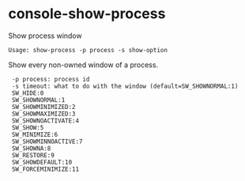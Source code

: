 # console-show-process
Show process window

```
Usage: show-process -p process -s show-option
```

Show every non-owned window of a process.

```
 -p process: process id
 -s timeout: what to do with the window (default=SW_SHOWNORMAL:1)
 SW_HIDE:0
 SW_SHOWNORMAL:1
 SW_SHOWMINIMIZED:2
 SW_SHOWMAXIMIZED:3
 SW_SHOWNOACTIVATE:4
 SW_SHOW:5
 SW_MINIMIZE:6
 SW_SHOWMINNOACTIVE:7
 SW_SHOWNA:8
 SW_RESTORE:9
 SW_SHOWDEFAULT:10
 SW_FORCEMINIMIZE:11
```

